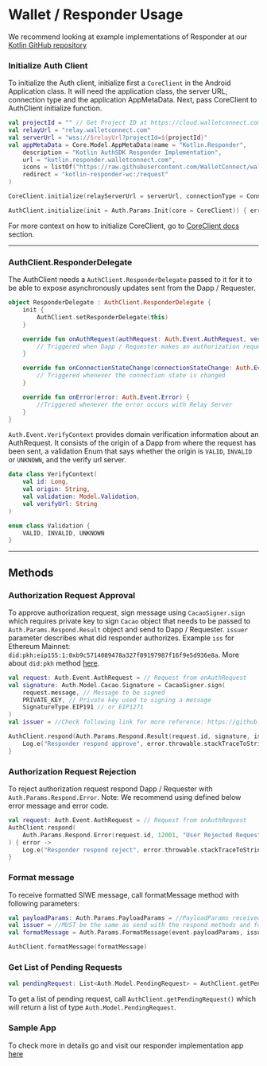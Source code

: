 # Wallet / Responder Usage

We recommend looking at example implementations of Responder at our [Kotlin GitHub repository](https://github.com/WalletConnect/WalletConnectKotlinV2/tree/develop/auth/responder)

### **Initialize Auth Client**

To initialize the Auth client, initialize first a `CoreClient` in the Android Application class. It will need the application class,
the server URL, connection type and the application AppMetaData. Next, pass CoreClient to AuthClient initialize function.

```kotlin
val projectId = "" // Get Project ID at https://cloud.walletconnect.com/
val relayUrl = "relay.walletconnect.com"
val serverUrl = "wss://$relayUrl?projectId=${projectId}"
val appMetaData = Core.Model.AppMetaData(name = "Kotlin.Responder",
    description = "Kotlin AuthSDK Responder Implementation",
    url = "kotlin.responder.walletconnect.com",
    icons = listOf("https://raw.githubusercontent.com/WalletConnect/walletconnect-assets/master/Icon/Gradient/Icon.png"),
    redirect = "kotlin-responder-wc:/request"
)

CoreClient.initialize(relayServerUrl = serverUrl, connectionType = ConnectionType.AUTOMATIC, application = this,metaData = appMetaData)

AuthClient.initialize(init = Auth.Params.Init(core = CoreClient)) { error -> Log.e(tag(this), error.throwable.stackTraceToString()) }
```
For more context on how to initialize CoreClient, go to [CoreClient docs](../../android/core/installation.md) section.

---
### **AuthClient.ResponderDelegate**

The AuthClient needs a `AuthClient.ResponderDelegate` passed to it for it to be able to expose asynchronously updates sent from the Dapp / Requester.

```kotlin
object ResponderDelegate : AuthClient.ResponderDelegate {
    init {
        AuthClient.setResponderDelegate(this)
    }

    override fun onAuthRequest(authRequest: Auth.Event.AuthRequest, verifyContext: Auth.Event.VerifyContext) {
        // Triggered when Dapp / Requester makes an authorization request. Wallet / Responder should display message to user and ask him to approve or reject authorization.
    }

    override fun onConnectionStateChange(connectionStateChange: Auth.Event.ConnectionStateChange) {
        // Triggered whenever the connection state is changed
    }

    override fun onError(error: Auth.Event.Error) {
        //Triggered whenever the error occurs with Relay Server
    }
}
```

`Auth.Event.VerifyContext` provides domain verification information about an AuthRequest. It consists of the origin of a Dapp from where the request has been sent, a validation Enum that says whether the origin is `VALID`, `INVALID` or `UNKNOWN`, and the verify url server. 

```kotlin
data class VerifyContext(
    val id: Long,
    val origin: String,
    val validation: Model.Validation,
    val verifyUrl: String
)

enum class Validation {
    VALID, INVALID, UNKNOWN
}
```

---

## **Methods**

### **Authorization Request Approval**

To approve authorization request, sign message using `CacaoSigner.sign` which requires private key to sign `Cacao` object that needs to be passed to `Auth.Params.Respond.Result` object and send to Dapp / Requester.
`issuer` parameter describes what did responder authorizes. Example `iss` for Ethereum Mainnet: `did:pkh:eip155:1:0xb9c5714089478a327f09197987f16f9e5d936e8a`. More about `did:pkh` method [here](https://github.com/w3c-ccg/did-pkh/blob/main/did-pkh-method-draft.md).

```kotlin
val request: Auth.Event.AuthRequest = // Request from onAuthRequest
val signature: Auth.Model.Cacao.Signature = CacaoSigner.sign(
    request.message, // Message to be signed
    PRIVATE_KEY, // Private key used to signing a message
    SignatureType.EIP191 // or EIP1271
)
val issuer = //Check following link for more reference: https://github.com/w3c-ccg/did-pkh/blob/main/did-pkh-method-draft.md

AuthClient.respond(Auth.Params.Respond.Result(request.id, signature, issuer)) { error ->
    Log.e("Responder respond approve", error.throwable.stackTraceToString())
}
```

### **Authorization Request Rejection**

To reject authorization request respond Dapp / Requester with `Auth.Params.Respond.Error`. Note: We recommend using defined below error message and error code.

```kotlin
val request: Auth.Event.AuthRequest = // Request from onAuthRequest
AuthClient.respond(
    Auth.Params.Respond.Error(request.id, 12001, "User Rejected Request") // Specifying Error codes will change in future
) { error ->
    Log.e("Responder respond reject", error.throwable.stackTraceToString())
}
```

### **Format message**

To receive formatted SIWE message, call formatMessage method with following parameters:

```kotlin
val payloadParams: Auth.Params.PayloadParams = //PayloadParams received in the onAuthRequest callback
val issuer = //MUST be the same as send with the respond methods and follows: https://github.com/w3c-ccg/did-pkh/blob/main/did-pkh-method-draft.md
val formatMessage = Auth.Params.FormatMessage(event.payloadParams, issuer)

AuthClient.formatMessage(formatMessage)
```

### **Get List of Pending Requests**

```kotlin
val pendingRequest: List<Auth.Model.PendingRequest> = AuthClient.getPendingRequest()

```

To get a list of pending request, call `AuthClient.getPendingRequest()` which will return a list of type `Auth.Model.PendingRequest`.

### **Sample App**
To check more in details go and visit our responder implementation app [here](https://github.com/WalletConnect/WalletConnectKotlinV2/tree/develop/auth/responder)